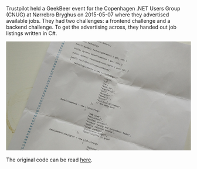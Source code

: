 Trustpilot held a GeekBeer event for the Copenhagen .NET Users Group (CNUG) at Nørrebro Bryghus on 2015-05-07 where they advertised available jobs.
They had two challenges: a frontend challenge and a backend challenge.
To get the advertising across, they handed out job listings written in C#.

![Photo of job listing](screenshot.png?raw=true)

The original code can be read [here](original.cs).
